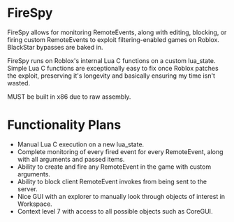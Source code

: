 # FireSpy
FireSpy allows for monitoring RemoteEvents, along with editing, blocking, or firing custom RemoteEvents to exploit filtering-enabled games on Roblox. BlackStar bypasses are baked in.

FireSpy runs on Roblox's internal Lua C functions on a custom lua_state. Simple Lua C functions are exceptionally easy to fix once Roblox patches the exploit, preserving it's longevity and basically ensuring my time isn't wasted.

MUST be built in x86 due to raw assembly.

# Functionality Plans
  - Manual Lua C execution on a new lua_state.
  - Complete monitoring of every fired event for every RemoteEvent, along with all arguments and passed items.
  - Ability to create and fire any RemoteEvent in the game with custom arguments.
  - Ability to block client RemoteEvent invokes from being sent to the server.
  - Nice GUI with an explorer to manually look through objects of interest in Workspace.
  - Context level 7 with access to all possible objects such as CoreGUI.
 
